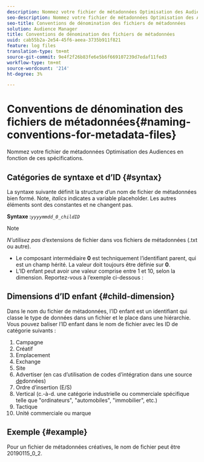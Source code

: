 ```yaml
---
description: Nommez votre fichier de métadonnées Optimisation des Audiences en fonction de ces spécifications.
seo-description: Nommez votre fichier de métadonnées Optimisation des Audiences en fonction de ces spécifications.
seo-title: Conventions de dénomination des fichiers de métadonnées
solution: Audience Manager
title: Conventions de dénomination des fichiers de métadonnées
uuid: cab55b2a-2e54-45f6-aeea-3735b911f821
feature: log files
translation-type: tm+mt
source-git-commit: 9e4f2f26b83fe6e5b6f669107239d7edaf11fed3
workflow-type: tm+mt
source-wordcount: '214'
ht-degree: 3%

---
```



# Conventions de dénomination des fichiers de métadonnées{#naming-conventions-for-metadata-files}

Nommez votre fichier de métadonnées Optimisation des Audiences en fonction de ces spécifications.

## Catégories de syntaxe et d’ID {#syntax}

La syntaxe suivante définit la structure d’un nom de fichier de métadonnées bien formé. Note, *italics* indicates a variable placeholder. Les autres éléments sont des constantes et ne changent pas.

**Syntaxe :***`yyyymmdd_0_childID`*

>[!NOTE]
>
>*N’utilisez pas* d’extensions de fichier dans vos fichiers de métadonnées (.txt ou autre).

<!--In the name syntax, you'll notice a parent ID variable. Don't confuse it with the parent ID used in the [metadata file contents](../../../reporting/audience-optimization-reports/metadata-files-intro/metadata-file-contents.md). These 2 variables seem similar, but they represent different things:-->

* Le composant intermédiaire **0** est techniquement l’identifiant parent, qui est un champ hérité. La valeur doit toujours être définie sur **0**.
* L’ID enfant peut avoir une valeur comprise entre 1 et 10, selon la dimension. Reportez-vous à l’exemple ci-dessous :

## Dimensions d’ID enfant {#child-dimension}

Dans le nom du fichier de métadonnées, l’ID enfant est un identifiant qui classe le type de données dans un fichier et le place dans une hiérarchie. Vous pouvez baliser l’ID enfant dans le nom de fichier avec les ID de catégorie suivants :

1. Campagne
1. Créatif
1. Emplacement
1. Exchange
1. Site
1. Advertiser (en cas d’utilisation de codes d’intégration dans une source [de](../../../features/manage-datasources.md#details)données)
1. Ordre d’insertion (E/S)
1. Vertical (c.-à-d. une catégorie industrielle ou commerciale spécifique telle que &quot;ordinateurs&quot;, &quot;automobiles&quot;, &quot;immobilier&quot;, etc.)
1. Tactique
1. Unité commerciale ou marque

## Exemple {#example}

Pour un fichier de métadonnées créatives, le nom de fichier peut être 20190115_0_2.

<!--Let's take a look at how you would use these IDs in a metadata file name. As an example, say your data file consists of campaign creatives. In this case, the campaign is a parent object and the creatives are child objects because they belong to, or are contained by, the campaign. As a result, you'd choose the following IDs for the metadata file name:

* Parent ID: `1` 
* Child ID: `2`

Your metadata file name would look like this: `20150827_1_2`

Sometimes, you might have data that does not belong to a parent object. Whenever this is the case, select ID 0 for the parent ID. In this case, your file title would look like this: `20150827_0_2`. -->
